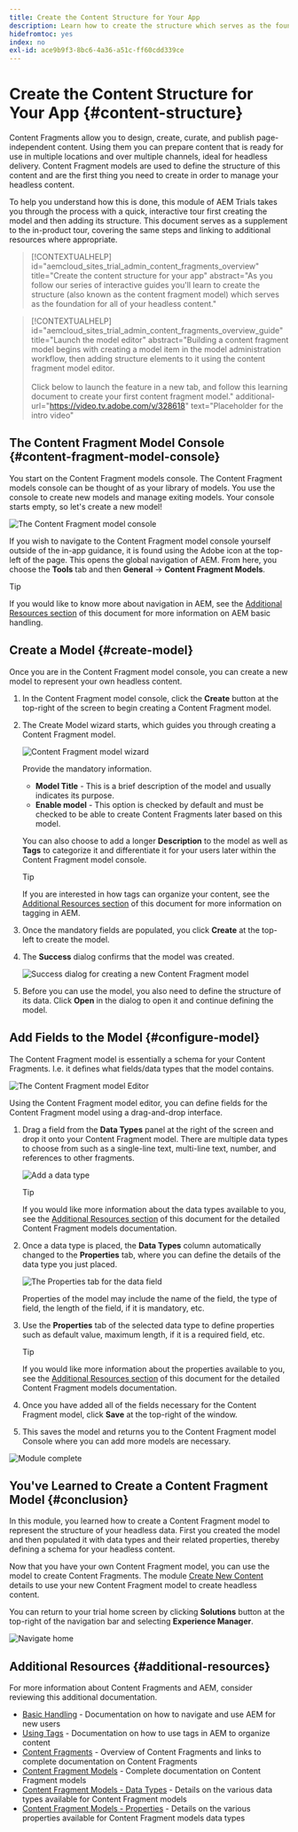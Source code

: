 ```yaml
---
title: Create the Content Structure for Your App
description: Learn how to create the structure which serves as the foundation for all of your headless content using AEM's Content Fragment models.
hidefromtoc: yes
index: no
exl-id: ace9b9f3-8bc6-4a36-a51c-ff60cdd339ce
---
```

# Create the Content Structure for Your App {#content-structure}

Content Fragments allow you to design, create, curate, and publish page-independent content. Using them you can  prepare content that is ready for use in multiple locations and over multiple channels, ideal for headless delivery. Content Fragment models are used to define the structure of this content and are the first thing you need to create in order to manage your headless content.

To help you understand how this is done, this module of AEM Trials takes you through the process with a quick, interactive tour first creating the model and then adding its structure. This document serves as a supplement to the in-product tour, covering the same steps and linking to additional resources where appropriate.

>[!CONTEXTUALHELP]
>id="aemcloud_sites_trial_admin_content_fragments_overview"
>title="Create the content structure for your app"
>abstract="As you follow our series of interactive guides you'll learn to create the structure (also known as the content fragment model) which serves as the foundation for all of your headless content."

>[!CONTEXTUALHELP]
>id="aemcloud_sites_trial_admin_content_fragments_overview_guide"
>title="Launch the model editor"
>abstract="Building a content fragment model begins with creating a model item in the model administration workflow, then adding structure elements to it using the content fragment model editor.<br><br>Click below to launch the feature in a new tab, and follow this learning document to create your first content fragment model."
>additional-url="https://video.tv.adobe.com/v/328618" text="Placeholder for the intro video"

## The Content Fragment Model Console {#content-fragment-model-console}

You start on the Content Fragment models console. The Content Fragment models console can be thought of as your library of models. You use the console to create new models and manage exiting models. Your console starts empty, so let's create a new model!

![The Content Fragment model console](assets/content-structure/content-fragment-model-console.png)

If you wish to navigate to the Content Fragment model console yourself outside of the in-app guidance, it is found using the Adobe icon at the top-left of the page. This opens the global navigation of AEM. From here, you choose the **Tools** tab and then **General** -&gt; **Content Fragment Models**.

>[!TIP]
>
>If you would like to know more about navigation in AEM, see the [Additional Resources section](#additional-resources) of this document for more information on AEM basic handling.
 
## Create a Model {#create-model}

Once you are in the Content Fragment model console, you can create a new model to represent your own headless content.

1. In the Content Fragment model console, click the **Create** button at the top-right of the screen to begin creating a Content Fragment model.

1. The Create Model wizard starts, which guides you through creating a Content Fragment model. 

   ![Content Fragment model wizard](assets/content-structure/model-wizard.png)

   Provide the mandatory information.

   * **Model Title** - This is a brief description of the model and usually indicates its purpose.
   * **Enable model** - This option is checked by default and must be checked to be able to create Content Fragments later based on this model.

   You can also choose to add a longer **Description** to the model as well as **Tags** to categorize it and differentiate it for your users later within the Content Fragment model console.

   >[!TIP]
   >
   >If you are interested in how tags can organize your content, see the [Additional Resources section](#additional-resources) of this document for more information on tagging in AEM.

1. Once the mandatory fields are populated, you click **Create** at the top-left to create the model. 

1. The **Success** dialog confirms that the model was created.

   ![Success dialog for creating a new Content Fragment model](assets/content-structure/success.png)

1. Before you can use the model, you also need to define the structure of its data. Click **Open** in the dialog to open it and continue defining the model.

## Add Fields to the Model {#configure-model}

The Content Fragment model is essentially a schema for your Content Fragments. I.e. it defines what fields/data types that the model contains. 

![The Content Fragment model Editor](assets/content-structure/model-editor.png)

Using the Content Fragment model editor, you can define fields for the Content Fragment model using a drag-and-drop interface.

1. Drag a field from the **Data Types** panel at the right of the screen and drop it onto your Content Fragment model. There are multiple data types to choose from such as a single-line text, multi-line text, number, and references to other fragments.

   ![Add a data type](assets/content-structure/drop-fields.png)

   >[!TIP]
   >
   >If you would like more information about the data types available to you, see the [Additional Resources section](#additional-resources) of this document for the detailed Content Fragment models documentation.

1. Once a data type is placed, the **Data Types** column automatically changed to the **Properties** tab, where you can define the details of the data type you just placed.

   ![The Properties tab for the data field](assets/content-structure/data-type-properties.png)

    Properties of the model may include the name of the field, the type of field, the length of the field, if it is mandatory, etc.

1. Use the **Properties** tab of the selected data type to define properties such as default value, maximum length, if it is a required field, etc.

   >[!TIP]
   >
   >If you would like more information about the properties available to you, see the [Additional Resources section](#additional-resources) of this document for the detailed Content Fragment models documentation.

1. Once you have added all of the fields necessary for the Content Fragment model, click **Save** at the top-right of the window.

1. This saves the model and returns you to the Content Fragment model Console where you can add more models are necessary.

![Module complete](assets/content-structure/content-fragment-model-console-populated.png)

## You've Learned to Create a Content Fragment Model {#conclusion}

In this module, you learned how to create a Content Fragment model to represent the structure of your headless data. First you created the model and then populated it with data types and their related properties, thereby defining a schema for your headless content.

Now that you have your own Content Fragment model, you can use the model to create Content Fragments. The module [Create New Content](create-content.md) details to use your new Content Fragment model to create headless content.

You can return to your trial home screen by clicking **Solutions** button at the top-right of the navigation bar and selecting **Experience Manager**.

![Navigate home](assets/content-structure/home.png)

## Additional Resources {#additional-resources}

For more information about Content Fragments and AEM, consider reviewing this additional documentation.

* [Basic Handling](/help/sites-cloud/authoring/getting-started/basic-handling.md) - Documentation on how to navigate and use AEM for new users
* [Using Tags](/help/sites-cloud/authoring/features/tags.md) - Documentation on how to use tags in AEM to organize content
* [Content Fragments](/help/assets/content-fragments/content-fragments.md) -  Overview of Content Fragments and links to complete documentation on Content Fragments
* [Content Fragment Models](/help/assets/content-fragments/content-fragments-models.md) - Complete documentation on Content Fragment models
* [Content Fragment Models - Data Types](/help/assets/content-fragments/content-fragments-models.md#data-types) - Details on the various data types available for Content Fragment models
* [Content Fragment Models - Properties](/help/assets/content-fragments/content-fragments-models.md#data-types) - Details on the various properties available for Content Fragment models data types
